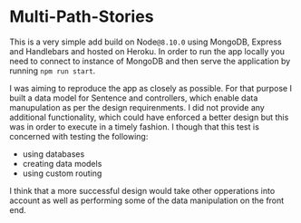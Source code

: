 # Multi-Path-Stories

This is a very simple add build on Node`@8.10.0` using MongoDB, Express and Handlebars and hosted on Heroku. In order to run the app locally you need to connect to instance of MongoDB and then serve the application by running `npm run start`.

I was aiming to reproduce the app as closely as possible. For that purpose I built a data model for Sentence and controllers, which enable data manupulation as per the design requirenments. I did not provide any additional functionality, which could have enforced a better design but this was in order to execute in a timely fashion. I though that this test is concerned with testing the following:

- using databases
- creating data models
- using custom routing

I think that a more successful design would take other opperations into account as well as performing some of the data manipulation on the front end.


